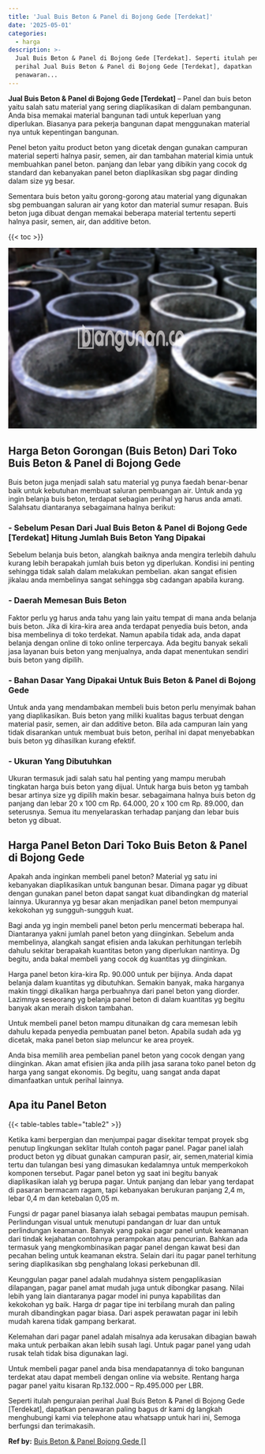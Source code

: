 ```yaml
---
title: 'Jual Buis Beton & Panel di Bojong Gede [Terdekat]'
date: '2025-05-01'
categories:
  - harga
description: >-
  Jual Buis Beton & Panel di Bojong Gede [Terdekat]. Seperti itulah penguraian
  perihal Jual Buis Beton & Panel di Bojong Gede [Terdekat], dapatkan
  penawaran...
---
```


**Jual Buis Beton & Panel di Bojong Gede \[Terdekat\]** – Panel dan buis beton yaitu salah satu material yang sering diaplikasikan di dalam pembangunan. Anda bisa memakai material bangunan tadi untuk keperluan yang diperlukan. Biasanya para pekerja bangunan dapat menggunakan material nya untuk kepentingan bangunan.

Penel beton yaitu product beton yang dicetak dengan gunakan campuran material seperti halnya pasir, semen, air dan tambahan material kimia untuk membuahkan panel beton. panjang dan lebar yang dibikin yang cocok dg standard dan kebanyakan panel beton diaplikasikan sbg pagar dinding dalam size yg besar.

Sementara buis beton yaitu gorong-gorong atau material yang digunakan sbg pembuangan saluran air yang kotor dan material sumur resapan. Buis beton juga dibuat dengan memakai beberapa material tertentu seperti halnya pasir, semen, air, dan additive beton.

{{< toc >}}

![Jual Buis Beton & Panel di Bojong Gede [Terdekat]](/images/jual-panel-buis-beton-murah-12.png)

## Harga Beton Gorongan (Buis Beton) Dari Toko Buis Beton & Panel di Bojong Gede

Buis beton juga menjadi salah satu material yg punya faedah benar-benar baik untuk kebutuhan membuat saluran pembuangan air. Untuk anda yg ingin belanja buis beton, terdapat sebagian perihal yg harus anda amati. Salahsatu diantaranya sebagaimana halnya berikut:

### \- Sebelum Pesan Dari Jual Buis Beton & Panel di Bojong Gede \[Terdekat\] Hitung Jumlah Buis Beton Yang Dipakai

Sebelum belanja buis beton, alangkah baiknya anda mengira terlebih dahulu kurang lebih berapakah jumlah buis beton yg diperlukan. Kondisi ini penting sehingga tidak salah dalam melakukan pembelian. akan sangat efisien jikalau anda membelinya sangat sehingga sbg cadangan apabila kurang.

### \- Daerah Memesan Buis Beton

Faktor perlu yg harus anda tahu yang lain yaitu tempat di mana anda belanja buis beton. Jika di kira-kira area anda terdapat penyedia buis beton, anda bisa membelinya di toko terdekat. Namun apabila tidak ada, anda dapat belanja dengan online di toko online terpercaya. Ada begitu banyak sekali jasa layanan buis beton yang menjualnya, anda dapat menentukan sendiri buis beton yang dipilih.

### \- Bahan Dasar Yang Dipakai Untuk Buis Beton & Panel di Bojong Gede

Untuk anda yang mendambakan membeli buis beton perlu menyimak bahan yang diaplikasikan. Buis beton yang miliki kualitas bagus terbuat dengan material pasir, semen, air dan additive beton. Bila ada campuran lain yang tidak disarankan untuk membuat buis beton, perihal ini dapat menyebabkan buis beton yg dihasilkan kurang efektif.

### \- Ukuran Yang Dibutuhkan

Ukuran termasuk jadi salah satu hal penting yang mampu merubah tingkatan harga buis beton yang dijual. Untuk harga buis beton yg tambah besar artinya size yg dipilih makin besar. sebagaimana halnya buis beton dg panjang dan lebar 20 x 100 cm Rp. 64.000, 20 x 100 cm Rp. 89.000, dan seterusnya. Semua itu menyelaraskan terhadap panjang dan lebar buis beton yg dibuat.

## Harga Panel Beton Dari Toko Buis Beton & Panel di Bojong Gede

Apakah anda inginkan membeli panel beton? Material yg satu ini kebanyakan diaplikasikan untuk bangunan besar. Dimana pagar yg dibuat dengan gunakan panel beton dapat sangat kuat dibandingkan dg material lainnya. Ukurannya yg besar akan menjadikan panel beton mempunyai kekokohan yg sungguh-sungguh kuat.

Bagi anda yg ingin membeli panel beton perlu mencermati beberapa hal. Diantaranya yakni jumlah panel beton yang diinginkan. Sebelum anda membelinya, alangkah sangat efisien anda lakukan perhitungan terlebih dahulu sekitar berapakah kuantitas beton yang diperlukan nantinya. Dg begitu, anda bakal membeli yang cocok dg kuantitas yg diinginkan.

Harga panel beton kira-kira Rp. 90.000 untuk per bijinya. Anda dapat belanja dalam kuantitas yg dibutuhkan. Semakin banyak, maka harganya makin tinggi dikalikan harga perbuahnya dari panel beton yang diorder. Lazimnya seseorang yg belanja panel beton di dalam kuantitas yg begitu banyak akan meraih diskon tambahan.

Untuk membeli panel beton mampu ditunaikan dg cara memesan lebih dahulu kepada penyedia pembuatan panel beton. Apabila sudah ada yg dicetak, maka panel beton siap meluncur ke area proyek.

Anda bisa memilih area pembelian panel beton yang cocok dengan yang diinginkan. Akan amat efisien jika anda pilih jasa sarana toko panel beton dg harga yang sangat ekonomis. Dg begitu, uang sangat anda dapat dimanfaatkan untuk perihal lainnya.

## Apa itu Panel Beton

{{< table-tables table="table2" >}}

Ketika kami berpergian dan menjumpai pagar disekitar tempat proyek sbg penutup lingkungan seklitar Itulah contoh pagar panel. Pagar panel ialah product beton yg dibuat gunakan campuran pasir, air, semen,material kimia tertu dan tulangan besi yang dimasukan kedalamnya untuk memperkokoh komponen tersebut. Pagar panel beton yg saat ini begitu banyak diaplikasikan ialah yg berupa pagar. Untuk panjang dan lebar yang terdapat di pasaran bermacam ragam, tapi kebanyakan berukuran panjang 2,4 m, lebar 0,4 m dan ketebalan 0,05 m.

Fungsi dr pagar panel biasanya ialah sebagai pembatas maupun pemisah. Perlindungan visual untuk menutupi pandangan dr luar dan untuk perlindungan keamanan. Banyak yang pakai pagar panel untuk keamanan dari tindak kejahatan contohnya perampokan atau pencurian. Bahkan ada termasuk yang mengkombinasikan pagar panel dengan kawat besi dan pecahan beling untuk keamanan ekstra. Selain dari itu pagar panel terhitung sering diaplikasikan sbg penghalang lokasi perkebunan dll.

Keunggulan pagar panel adalah mudahnya sistem pengaplikasian dilapangan, pagar panel amat mudah juga untuk dibongkar pasang. Nilai lebih yang lain diantaranya pagar model ini punya kapabilitas dan kekokohan yg baik. Harga dr pagar tipe ini terbilang murah dan paling murah dibandingkan pagar biasa. Dari aspek perawatan pagar ini lebih mudah karena tidak gampang berkarat.

Kelemahan dari pagar panel adalah misalnya ada kerusakan dibagian bawah maka untuk perbaikan akan lebih susah lagi. Untuk pagar panel yang udah rusak telah tidak bisa digunakan lagi.

Untuk membeli pagar panel anda bisa mendapatannya di toko bangunan terdekat atau dapat membeli dengan online via website. Rentang harga pagar panel yaitu kisaran Rp.132.000 – Rp.495.000 per LBR.

Seperti itulah penguraian perihal Jual Buis Beton & Panel di Bojong Gede \[Terdekat\], dapatkan penawaran paling bagus dr kami dg langkah menghubungi kami via telephone atau whatsapp untuk hari ini, Semoga berfungsi dan terimakasih.

**Ref by:** [Buis Beton & Panel Bojong Gede []](https://id.wikipedia.org/wiki/Buis)
